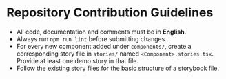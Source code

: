 # Repository Contribution Guidelines

- All code, documentation and comments must be in **English**.
- Always run `npm run lint` before submitting changes.
- For every new component added under `components/`, create a corresponding story file in `stories/` named `<Component>.stories.tsx`. Provide at least one demo story in that file.
- Follow the existing story files for the basic structure of a storybook file.
